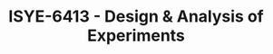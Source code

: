 ---
layout: course
title: ISYE-6413 - Design & Analysis of Experiments
aliases: 
course_id: ISYE-6413
permalink: /ISYE-6413/
avg_difficulty: 0
avg_rating: 0
avg_workload: 0
course_number: 6413
---